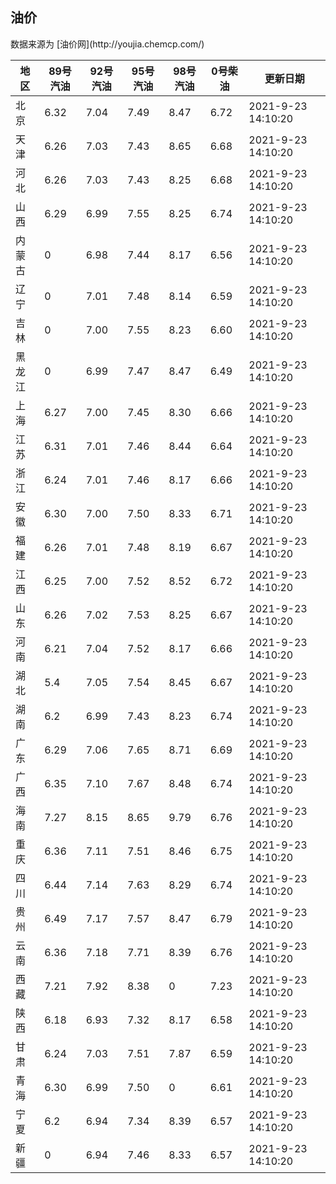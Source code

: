
<!DOCTYPE html>
<html lang="zh-cn">
<head>
<link href="https://cdn.jsdelivr.net/gh/RookieFanzk/link/github.css" rel="stylesheet">
</head>

<body>
<h2>油价</h2>
<p>数据来源为 [油价网](http://youjia.chemcp.com/) </p>
<table>
<thead>
<tr>
<th>地区</th>
<th>89号汽油</th>
<th>92号汽油</th>
<th>95号汽油</th>
<th>98号汽油</th>
<th>0号柴油</th>
<th>更新日期</th>
</tr>
</thead>
<tbody>
<tr>
<td>北京</td>
<td>6.32</td>
<td>7.04</td>
<td>7.49</td>
<td>8.47</td>
<td>6.72</td>
<td>2021-9-23 14:10:20</td>
</tr>
<tr>
<td>天津</td>
<td>6.26</td>
<td>7.03</td>
<td>7.43</td>
<td>8.65</td>
<td>6.68</td>
<td>2021-9-23 14:10:20</td>
</tr>
<tr>
<td>河北</td>
<td>6.26</td>
<td>7.03</td>
<td>7.43</td>
<td>8.25</td>
<td>6.68</td>
<td>2021-9-23 14:10:20</td>
</tr>
<tr>
<td>山西</td>
<td>6.29</td>
<td>6.99</td>
<td>7.55</td>
<td>8.25</td>
<td>6.74</td>
<td>2021-9-23 14:10:20</td>
</tr>
<tr>
<td>内蒙古</td>
<td>0</td>
<td>6.98</td>
<td>7.44</td>
<td>8.17</td>
<td>6.56</td>
<td>2021-9-23 14:10:20</td>
</tr>
<tr>
<td>辽宁</td>
<td>0</td>
<td>7.01</td>
<td>7.48</td>
<td>8.14</td>
<td>6.59</td>
<td>2021-9-23 14:10:20</td>
</tr>
<tr>
<td>吉林</td>
<td>0</td>
<td>7.00</td>
<td>7.55</td>
<td>8.23</td>
<td>6.60</td>
<td>2021-9-23 14:10:20</td>
</tr>
<tr>
<td>黑龙江</td>
<td>0</td>
<td>6.99</td>
<td>7.47</td>
<td>8.47</td>
<td>6.49</td>
<td>2021-9-23 14:10:20</td>
</tr>
<tr>
<td>上海</td>
<td>6.27</td>
<td>7.00</td>
<td>7.45</td>
<td>8.30</td>
<td>6.66</td>
<td>2021-9-23 14:10:20</td>
</tr>
<tr>
<td>江苏</td>
<td>6.31</td>
<td>7.01</td>
<td>7.46</td>
<td>8.44</td>
<td>6.64</td>
<td>2021-9-23 14:10:20</td>
</tr>
<tr>
<td>浙江</td>
<td>6.24</td>
<td>7.01</td>
<td>7.46</td>
<td>8.17</td>
<td>6.66</td>
<td>2021-9-23 14:10:20</td>
</tr>
<tr>
<td>安徽</td>
<td>6.30</td>
<td>7.00</td>
<td>7.50</td>
<td>8.33</td>
<td>6.71</td>
<td>2021-9-23 14:10:20</td>
</tr>
<tr>
<td>福建</td>
<td>6.26</td>
<td>7.01</td>
<td>7.48</td>
<td>8.19</td>
<td>6.67</td>
<td>2021-9-23 14:10:20</td>
</tr>
<tr>
<td>江西</td>
<td>6.25</td>
<td>7.00</td>
<td>7.52</td>
<td>8.52</td>
<td>6.72</td>
<td>2021-9-23 14:10:20</td>
</tr>
<tr>
<td>山东</td>
<td>6.26</td>
<td>7.02</td>
<td>7.53</td>
<td>8.25</td>
<td>6.67</td>
<td>2021-9-23 14:10:20</td>
</tr>
<tr>
<td>河南</td>
<td>6.21</td>
<td>7.04</td>
<td>7.52</td>
<td>8.17</td>
<td>6.66</td>
<td>2021-9-23 14:10:20</td>
</tr>
<tr>
<td>湖北</td>
<td>5.4</td>
<td>7.05</td>
<td>7.54</td>
<td>8.45</td>
<td>6.67</td>
<td>2021-9-23 14:10:20</td>
</tr>
<tr>
<td>湖南</td>
<td>6.2</td>
<td>6.99</td>
<td>7.43</td>
<td>8.23</td>
<td>6.74</td>
<td>2021-9-23 14:10:20</td>
</tr>
<tr>
<td>广东</td>
<td>6.29</td>
<td>7.06</td>
<td>7.65</td>
<td>8.71</td>
<td>6.69</td>
<td>2021-9-23 14:10:20</td>
</tr>
<tr>
<td>广西</td>
<td>6.35</td>
<td>7.10</td>
<td>7.67</td>
<td>8.48</td>
<td>6.74</td>
<td>2021-9-23 14:10:20</td>
</tr>
<tr>
<td>海南</td>
<td>7.27</td>
<td>8.15</td>
<td>8.65</td>
<td>9.79</td>
<td>6.76</td>
<td>2021-9-23 14:10:20</td>
</tr>
<tr>
<td>重庆</td>
<td>6.36</td>
<td>7.11</td>
<td>7.51</td>
<td>8.46</td>
<td>6.75</td>
<td>2021-9-23 14:10:20</td>
</tr>
<tr>
<td>四川</td>
<td>6.44</td>
<td>7.14</td>
<td>7.63</td>
<td>8.29</td>
<td>6.74</td>
<td>2021-9-23 14:10:20</td>
</tr>
<tr>
<td>贵州</td>
<td>6.49</td>
<td>7.17</td>
<td>7.57</td>
<td>8.47</td>
<td>6.79</td>
<td>2021-9-23 14:10:20</td>
</tr>
<tr>
<td>云南</td>
<td>6.36</td>
<td>7.18</td>
<td>7.71</td>
<td>8.39</td>
<td>6.76</td>
<td>2021-9-23 14:10:20</td>
</tr>
<tr>
<td>西藏</td>
<td>7.21</td>
<td>7.92</td>
<td>8.38</td>
<td>0</td>
<td>7.23</td>
<td>2021-9-23 14:10:20</td>
</tr>
<tr>
<td>陕西</td>
<td>6.18</td>
<td>6.93</td>
<td>7.32</td>
<td>8.17</td>
<td>6.58</td>
<td>2021-9-23 14:10:20</td>
</tr>
<tr>
<td>甘肃</td>
<td>6.24</td>
<td>7.03</td>
<td>7.51</td>
<td>7.87</td>
<td>6.59</td>
<td>2021-9-23 14:10:20</td>
</tr>
<tr>
<td>青海</td>
<td>6.30</td>
<td>6.99</td>
<td>7.50</td>
<td>0</td>
<td>6.61</td>
<td>2021-9-23 14:10:20</td>
</tr>
<tr>
<td>宁夏</td>
<td>6.2</td>
<td>6.94</td>
<td>7.34</td>
<td>8.39</td>
<td>6.57</td>
<td>2021-9-23 14:10:20</td>
</tr>
<tr>
<td>新疆</td>
<td>0</td>
<td>6.94</td>
<td>7.46</td>
<td>8.33</td>
<td>6.57</td>
<td>2021-9-23 14:10:20</td>
</tr>
</tbody>
</table>
</body>
</html>
